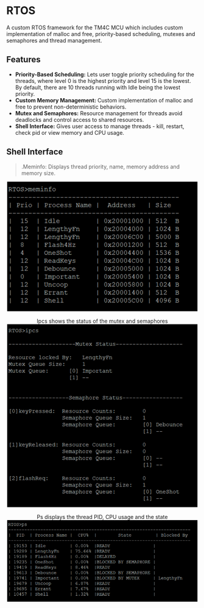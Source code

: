 # RTOS
A custom RTOS framework for the TM4C MCU which includes custom implementation of malloc and free, priority-based scheduling, mutexes and semaphores and thread management.

## Features 
- **Priority-Based Scheduling:** Lets user toggle priority scheduling for the threads, where level 0 is the highest priority and level 15 is the lowest. By default, there are 10 threads running with Idle being the lowest priority.
- **Custom Memory Management:** Custom implementation of malloc and free to prevent non-deterministic behaviors.
- **Mutex and Semaphores:** Resource management for threads avoid deadlocks and control access to shared resources.  
- **Shell Interface:** Gives user access to manage threads - kill, restart, check pid or view memory and CPU usage.

  
## Shell Interface
> .Meminfo: Displays thread priority, name, memory address and memory size.
<p align = center> <img src = "Documentation/meminfo.png" width="500" > </p>


<body>
<p align = center> Ipcs shows the status of the mutex and semaphores <img src = "Documentation/ipcs.png" width="500" > </p>
</body>

<body>
<p align = center>  Ps displays the thread PID, CPU usage and the state<img src = "Documentation/ps_command.png" width="500" ></p>
</body>
